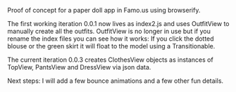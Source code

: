 Proof of concept for a paper doll app in Famo.us using browserify.

The first working iteration 0.0.1 now lives as index2.js and uses OutfitView to manually create all the outfits.
OutfitView is no longer in use but if you rename the index files you can see how it works:
If you click the dotted blouse or the green skirt it will float to the model using a Transitionable.

The current iteration 0.0.3 creates ClothesView objects as instances of TopView, PantsView and DressView via json data.

Next steps:
I will add a few bounce animations and a few other fun details.
